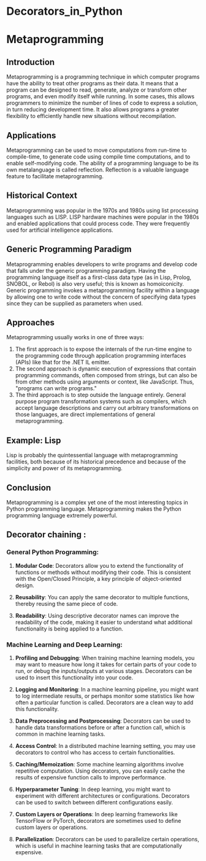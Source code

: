 # Decorators_in_Python

# Metaprogramming

## Introduction

Metaprogramming is a programming technique in which computer programs have the ability to treat other programs as their data. It means that a program can be designed to read, generate, analyze or transform other programs, and even modify itself while running. In some cases, this allows programmers to minimize the number of lines of code to express a solution, in turn reducing development time. It also allows programs a greater flexibility to efficiently handle new situations without recompilation.

## Applications

Metaprogramming can be used to move computations from run-time to compile-time, to generate code using compile time computations, and to enable self-modifying code. The ability of a programming language to be its own metalanguage is called reflection. Reflection is a valuable language feature to facilitate metaprogramming.

## Historical Context

Metaprogramming was popular in the 1970s and 1980s using list processing languages such as LISP. LISP hardware machines were popular in the 1980s and enabled applications that could process code. They were frequently used for artificial intelligence applications.

## Generic Programming Paradigm

Metaprogramming enables developers to write programs and develop code that falls under the generic programming paradigm. Having the programming language itself as a first-class data type (as in Lisp, Prolog, SNOBOL, or Rebol) is also very useful; this is known as homoiconicity. Generic programming invokes a metaprogramming facility within a language by allowing one to write code without the concern of specifying data types since they can be supplied as parameters when used.

## Approaches

Metaprogramming usually works in one of three ways:

1. The first approach is to expose the internals of the run-time engine to the programming code through application programming interfaces (APIs) like that for the .NET IL emitter.
2. The second approach is dynamic execution of expressions that contain programming commands, often composed from strings, but can also be from other methods using arguments or context, like JavaScript. Thus, "programs can write programs."
3. The third approach is to step outside the language entirely. General purpose program transformation systems such as compilers, which accept language descriptions and carry out arbitrary transformations on those languages, are direct implementations of general metaprogramming.

## Example: Lisp

Lisp is probably the quintessential language with metaprogramming facilities, both because of its historical precedence and because of the simplicity and power of its metaprogramming.

## Conclusion

Metaprogramming is a complex yet one of the most interesting topics in Python programming language. Metaprogramming makes the Python programming language extremely powerful.


## Decorator chaining :

### General Python Programming:

1. **Modular Code**: Decorators allow you to extend the functionality of functions or methods without modifying their code. This is consistent with the Open/Closed Principle, a key principle of object-oriented design.
  
2. **Reusability**: You can apply the same decorator to multiple functions, thereby reusing the same piece of code.

3. **Readability**: Using descriptive decorator names can improve the readability of the code, making it easier to understand what additional functionality is being applied to a function.

### Machine Learning and Deep Learning:

1. **Profiling and Debugging**: When training machine learning models, you may want to measure how long it takes for certain parts of your code to run, or debug the inputs/outputs at various stages. Decorators can be used to insert this functionality into your code.

2. **Logging and Monitoring**: In a machine learning pipeline, you might want to log intermediate results, or perhaps monitor some statistics like how often a particular function is called. Decorators are a clean way to add this functionality.

3. **Data Preprocessing and Postprocessing**: Decorators can be used to handle data transformations before or after a function call, which is common in machine learning tasks.

4. **Access Control**: In a distributed machine learning setting, you may use decorators to control who has access to certain functionalities.

5. **Caching/Memoization**: Some machine learning algorithms involve repetitive computation. Using decorators, you can easily cache the results of expensive function calls to improve performance.

6. **Hyperparameter Tuning**: In deep learning, you might want to experiment with different architectures or configurations. Decorators can be used to switch between different configurations easily.

7. **Custom Layers or Operations**: In deep learning frameworks like TensorFlow or PyTorch, decorators are sometimes used to define custom layers or operations.

8. **Parallelization**: Decorators can be used to parallelize certain operations, which is useful in machine learning tasks that are computationally expensive.
